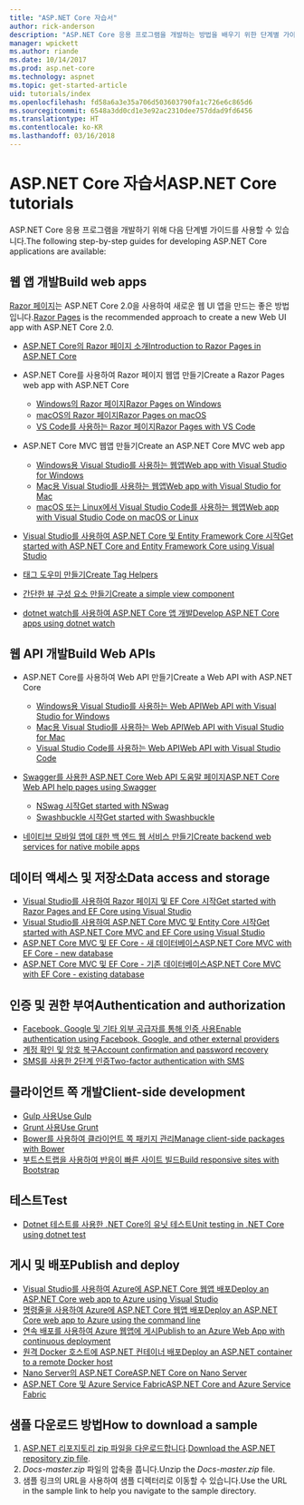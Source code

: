 ```yaml
---
title: "ASP.NET Core 자습서"
author: rick-anderson
description: "ASP.NET Core 응용 프로그램을 개발하는 방법을 배우기 위한 단계별 가이드 목록입니다."
manager: wpickett
ms.author: riande
ms.date: 10/14/2017
ms.prod: asp.net-core
ms.technology: aspnet
ms.topic: get-started-article
uid: tutorials/index
ms.openlocfilehash: fd58a6a3e35a706d503603790fa1c726e6c865d6
ms.sourcegitcommit: 6548a3dd0cd1e3e92ac2310dee757ddad9fd6456
ms.translationtype: HT
ms.contentlocale: ko-KR
ms.lasthandoff: 03/16/2018
---
```

# <a name="aspnet-core-tutorials"></a><span data-ttu-id="c9210-103">ASP.NET Core 자습서</span><span class="sxs-lookup"><span data-stu-id="c9210-103">ASP.NET Core tutorials</span></span>

<span data-ttu-id="c9210-104">ASP.NET Core 응용 프로그램을 개발하기 위해 다음 단계별 가이드를 사용할 수 있습니다.</span><span class="sxs-lookup"><span data-stu-id="c9210-104">The following step-by-step guides for developing ASP.NET Core applications are available:</span></span>

## <a name="build-web-apps"></a><span data-ttu-id="c9210-105">웹 앱 개발</span><span class="sxs-lookup"><span data-stu-id="c9210-105">Build web apps</span></span>

<span data-ttu-id="c9210-106">[Razor 페이지](xref:mvc/razor-pages/index)는 ASP.NET Core 2.0을 사용하여 새로운 웹 UI 앱을 만드는 좋은 방법입니다.</span><span class="sxs-lookup"><span data-stu-id="c9210-106">[Razor Pages](xref:mvc/razor-pages/index) is the recommended approach to create a new Web UI app with ASP.NET Core 2.0.</span></span>

* [<span data-ttu-id="c9210-107">ASP.NET Core의 Razor 페이지 소개</span><span class="sxs-lookup"><span data-stu-id="c9210-107">Introduction to Razor Pages in ASP.NET Core</span></span>](xref:mvc/razor-pages/index)
* <span data-ttu-id="c9210-108">ASP.NET Core를 사용하여 Razor 페이지 웹앱 만들기</span><span class="sxs-lookup"><span data-stu-id="c9210-108">Create a Razor Pages web app with ASP.NET Core</span></span>

   * [<span data-ttu-id="c9210-109">Windows의 Razor 페이지</span><span class="sxs-lookup"><span data-stu-id="c9210-109">Razor Pages on Windows</span></span>](xref:tutorials/razor-pages/index)
   * [<span data-ttu-id="c9210-110">macOS의 Razor 페이지</span><span class="sxs-lookup"><span data-stu-id="c9210-110">Razor Pages on macOS</span></span>](xref:tutorials/razor-pages-mac/index)
   * [<span data-ttu-id="c9210-111">VS Code를 사용하는 Razor 페이지</span><span class="sxs-lookup"><span data-stu-id="c9210-111">Razor Pages with VS Code</span></span>](xref:tutorials/razor-pages-vsc/index)  

* <span data-ttu-id="c9210-112">ASP.NET Core MVC 웹앱 만들기</span><span class="sxs-lookup"><span data-stu-id="c9210-112">Create an ASP.NET Core MVC web app</span></span>

   * [<span data-ttu-id="c9210-113">Windows용 Visual Studio를 사용하는 웹앱</span><span class="sxs-lookup"><span data-stu-id="c9210-113">Web app with Visual Studio for Windows</span></span>](first-mvc-app/index.md)
   * [<span data-ttu-id="c9210-114">Mac용 Visual Studio를 사용하는 웹앱</span><span class="sxs-lookup"><span data-stu-id="c9210-114">Web app with Visual Studio for Mac</span></span>](first-mvc-app-mac/index.md)
   * [<span data-ttu-id="c9210-115">macOS 또는 Linux에서 Visual Studio Code를 사용하는 웹앱</span><span class="sxs-lookup"><span data-stu-id="c9210-115">Web app with Visual Studio Code on macOS or Linux</span></span>](first-mvc-app-xplat/index.md)

* [<span data-ttu-id="c9210-116">Visual Studio를 사용하여 ASP.NET Core 및 Entity Framework Core 시작</span><span class="sxs-lookup"><span data-stu-id="c9210-116">Get started with ASP.NET Core and Entity Framework Core using Visual Studio</span></span>](../data/ef-mvc/index.md)
* [<span data-ttu-id="c9210-117">태그 도우미 만들기</span><span class="sxs-lookup"><span data-stu-id="c9210-117">Create Tag Helpers</span></span>](../mvc/views/tag-helpers/authoring.md)
* [<span data-ttu-id="c9210-118">간단한 뷰 구성 요소 만들기</span><span class="sxs-lookup"><span data-stu-id="c9210-118">Create a simple view component</span></span>](../mvc/views/view-components.md#walkthrough-creating-a-simple-view-component)
* [<span data-ttu-id="c9210-119">dotnet watch를 사용하여 ASP.NET Core 앱 개발</span><span class="sxs-lookup"><span data-stu-id="c9210-119">Develop ASP.NET Core apps using dotnet watch</span></span>](dotnet-watch.md)

## <a name="build-web-apis"></a><span data-ttu-id="c9210-120">웹 API 개발</span><span class="sxs-lookup"><span data-stu-id="c9210-120">Build Web APIs</span></span>
* <span data-ttu-id="c9210-121">ASP.NET Core를 사용하여 Web API 만들기</span><span class="sxs-lookup"><span data-stu-id="c9210-121">Create a Web API with ASP.NET Core</span></span>

  * [<span data-ttu-id="c9210-122">Windows용 Visual Studio를 사용하는 Web API</span><span class="sxs-lookup"><span data-stu-id="c9210-122">Web API with Visual Studio for Windows</span></span>](first-web-api.md)
  * [<span data-ttu-id="c9210-123">Mac용 Visual Studio를 사용하는 Web API</span><span class="sxs-lookup"><span data-stu-id="c9210-123">Web API with Visual Studio for Mac</span></span>](xref:tutorials/first-web-api-mac)
  * [<span data-ttu-id="c9210-124">Visual Studio Code를 사용하는 Web API</span><span class="sxs-lookup"><span data-stu-id="c9210-124">Web API with Visual Studio Code</span></span>](web-api-vsc.md)

* [<span data-ttu-id="c9210-125">Swagger를 사용한 ASP.NET Core Web API 도움말 페이지</span><span class="sxs-lookup"><span data-stu-id="c9210-125">ASP.NET Core Web API help pages using Swagger</span></span>](xref:tutorials/web-api-help-pages-using-swagger)
  * [<span data-ttu-id="c9210-126">NSwag 시작</span><span class="sxs-lookup"><span data-stu-id="c9210-126">Get started with NSwag</span></span>](xref:tutorials/get-started-with-nswag)
  * [<span data-ttu-id="c9210-127">Swashbuckle 시작</span><span class="sxs-lookup"><span data-stu-id="c9210-127">Get started with Swashbuckle</span></span>](xref:tutorials/get-started-with-swashbuckle)

* [<span data-ttu-id="c9210-128">네이티브 모바일 앱에 대한 백 엔드 웹 서비스 만들기</span><span class="sxs-lookup"><span data-stu-id="c9210-128">Create backend web services for native mobile apps</span></span>](../mobile/native-mobile-backend.md)

## <a name="data-access-and-storage"></a><span data-ttu-id="c9210-129">데이터 액세스 및 저장소</span><span class="sxs-lookup"><span data-stu-id="c9210-129">Data access and storage</span></span>
* [<span data-ttu-id="c9210-130">Visual Studio를 사용하여 Razor 페이지 및 EF Core 시작</span><span class="sxs-lookup"><span data-stu-id="c9210-130">Get started with Razor Pages and EF Core using Visual Studio</span></span>](xref:data/ef-rp/intro)
* [<span data-ttu-id="c9210-131">Visual Studio를 사용하여 ASP.NET Core MVC 및 Entity Core 시작</span><span class="sxs-lookup"><span data-stu-id="c9210-131">Get started with ASP.NET Core MVC and EF Core using Visual Studio</span></span>](../data/ef-mvc/index.md)
* [<span data-ttu-id="c9210-132">ASP.NET Core MVC 및 EF Core - 새 데이터베이스</span><span class="sxs-lookup"><span data-stu-id="c9210-132">ASP.NET Core MVC with EF Core - new database</span></span>](https://docs.microsoft.com/ef/core/get-started/aspnetcore/new-db)
* [<span data-ttu-id="c9210-133">ASP.NET Core MVC 및 EF Core - 기존 데이터베이스</span><span class="sxs-lookup"><span data-stu-id="c9210-133">ASP.NET Core MVC with EF Core - existing database</span></span>](https://docs.microsoft.com/ef/core/get-started/aspnetcore/existing-db)

## <a name="authentication-and-authorization"></a><span data-ttu-id="c9210-134">인증 및 권한 부여</span><span class="sxs-lookup"><span data-stu-id="c9210-134">Authentication and authorization</span></span>
* [<span data-ttu-id="c9210-135">Facebook, Google 및 기타 외부 공급자를 통해 인증 사용</span><span class="sxs-lookup"><span data-stu-id="c9210-135">Enable authentication using Facebook, Google, and other external providers</span></span>](../security/authentication/social/index.md)
* [<span data-ttu-id="c9210-136">계정 확인 및 암호 복구</span><span class="sxs-lookup"><span data-stu-id="c9210-136">Account confirmation and password recovery</span></span>](../security/authentication/accconfirm.md)
* [<span data-ttu-id="c9210-137">SMS를 사용한 2단계 인증</span><span class="sxs-lookup"><span data-stu-id="c9210-137">Two-factor authentication with SMS</span></span>](../security/authentication/2fa.md)

## <a name="client-side-development"></a><span data-ttu-id="c9210-138">클라이언트 쪽 개발</span><span class="sxs-lookup"><span data-stu-id="c9210-138">Client-side development</span></span>
* [<span data-ttu-id="c9210-139">Gulp 사용</span><span class="sxs-lookup"><span data-stu-id="c9210-139">Use Gulp</span></span>](../client-side/using-gulp.md)
* [<span data-ttu-id="c9210-140">Grunt 사용</span><span class="sxs-lookup"><span data-stu-id="c9210-140">Use Grunt</span></span>](../client-side/using-grunt.md)
* [<span data-ttu-id="c9210-141">Bower를 사용하여 클라이언트 쪽 패키지 관리</span><span class="sxs-lookup"><span data-stu-id="c9210-141">Manage client-side packages with Bower</span></span>](../client-side/bower.md)
* [<span data-ttu-id="c9210-142">부트스트랩을 사용하여 반응이 빠른 사이트 빌드</span><span class="sxs-lookup"><span data-stu-id="c9210-142">Build responsive sites with Bootstrap</span></span>](../client-side/bootstrap.md)

## <a name="test"></a><span data-ttu-id="c9210-143">테스트</span><span class="sxs-lookup"><span data-stu-id="c9210-143">Test</span></span>
* [<span data-ttu-id="c9210-144">Dotnet 테스트를 사용한 .NET Core의 유닛 테스트</span><span class="sxs-lookup"><span data-stu-id="c9210-144">Unit testing in .NET Core using dotnet test</span></span>](https://docs.microsoft.com/dotnet/articles/core/testing/unit-testing-with-dotnet-test)

## <a name="publish-and-deploy"></a><span data-ttu-id="c9210-145">게시 및 배포</span><span class="sxs-lookup"><span data-stu-id="c9210-145">Publish and deploy</span></span>
* [<span data-ttu-id="c9210-146">Visual Studio를 사용하여 Azure에 ASP.NET Core 웹앱 배포</span><span class="sxs-lookup"><span data-stu-id="c9210-146">Deploy an ASP.NET Core web app to Azure using Visual Studio</span></span>](publish-to-azure-webapp-using-vs.md)
* [<span data-ttu-id="c9210-147">명령줄을 사용하여 Azure에 ASP.NET Core 웹앱 배포</span><span class="sxs-lookup"><span data-stu-id="c9210-147">Deploy an ASP.NET Core web app to Azure using the command line</span></span>](publish-to-azure-webapp-using-cli.md)
* [<span data-ttu-id="c9210-148">연속 배포를 사용하여 Azure 웹앱에 게시</span><span class="sxs-lookup"><span data-stu-id="c9210-148">Publish to an Azure Web App with continuous deployment</span></span>](xref:host-and-deploy/azure-apps/azure-continuous-deployment)
* [<span data-ttu-id="c9210-149">원격 Docker 호스트에 ASP.NET 컨테이너 배포</span><span class="sxs-lookup"><span data-stu-id="c9210-149">Deploy an ASP.NET container to a remote Docker host</span></span>](https://docs.microsoft.com/azure/vs-azure-tools-docker-hosting-web-apps-in-docker)
* [<span data-ttu-id="c9210-150">Nano Server의 ASP.NET Core</span><span class="sxs-lookup"><span data-stu-id="c9210-150">ASP.NET Core on Nano Server</span></span>](nano-server.md)
* [<span data-ttu-id="c9210-151">ASP.NET Core 및 Azure Service Fabric</span><span class="sxs-lookup"><span data-stu-id="c9210-151">ASP.NET Core and Azure Service Fabric</span></span>](https://docs.microsoft.com/azure/service-fabric/service-fabric-add-a-web-frontend)

<a name="download"></a> 
## <a name="how-to-download-a-sample"></a><span data-ttu-id="c9210-152">샘플 다운로드 방법</span><span class="sxs-lookup"><span data-stu-id="c9210-152">How to download a sample</span></span>
1. <span data-ttu-id="c9210-153">[ASP.NET 리포지토리 zip 파일을 다운로드합니다](https://codeload.github.com/aspnet/Docs/zip/master).</span><span class="sxs-lookup"><span data-stu-id="c9210-153">[Download the ASP.NET repository zip file](https://codeload.github.com/aspnet/Docs/zip/master).</span></span>
1. <span data-ttu-id="c9210-154">*Docs-master.zip* 파일의 압축을 풉니다.</span><span class="sxs-lookup"><span data-stu-id="c9210-154">Unzip the *Docs-master.zip* file.</span></span>
1. <span data-ttu-id="c9210-155">샘플 링크의 URL을 사용하여 샘플 디렉터리로 이동할 수 있습니다.</span><span class="sxs-lookup"><span data-stu-id="c9210-155">Use the URL in the sample link to help you navigate to the sample directory.</span></span> 

